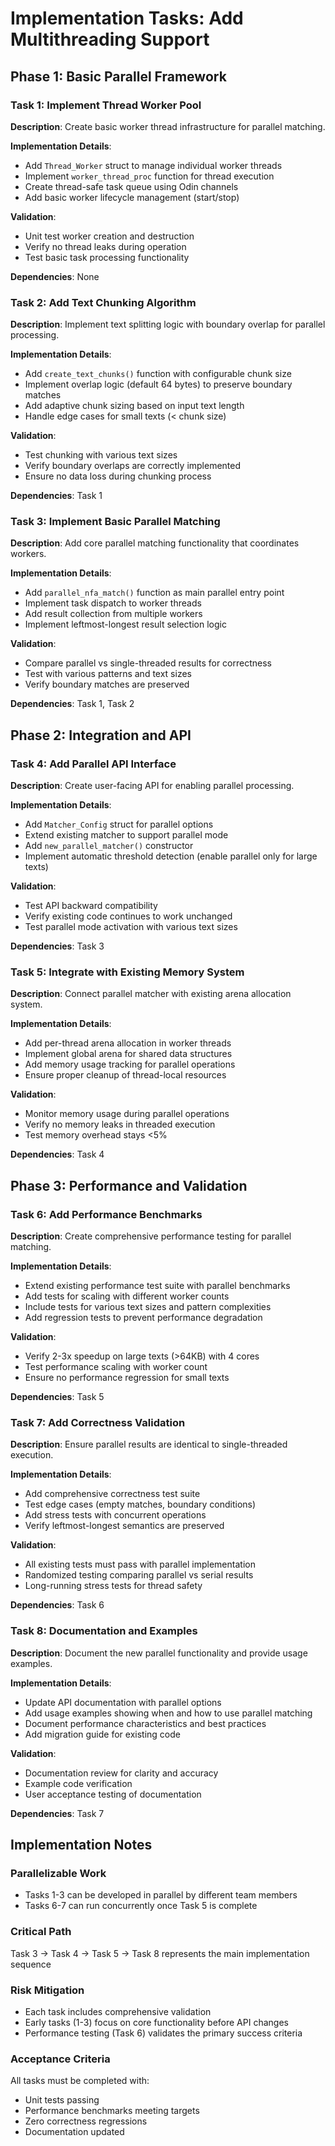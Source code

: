 # Implementation Tasks: Add Multithreading Support

## Phase 1: Basic Parallel Framework

### Task 1: Implement Thread Worker Pool
**Description**: Create basic worker thread infrastructure for parallel matching.

**Implementation Details**:
- Add `Thread_Worker` struct to manage individual worker threads
- Implement `worker_thread_proc` function for thread execution
- Create thread-safe task queue using Odin channels
- Add basic worker lifecycle management (start/stop)

**Validation**:
- Unit test worker creation and destruction
- Verify no thread leaks during operation
- Test basic task processing functionality

**Dependencies**: None

### Task 2: Add Text Chunking Algorithm
**Description**: Implement text splitting logic with boundary overlap for parallel processing.

**Implementation Details**:
- Add `create_text_chunks()` function with configurable chunk size
- Implement overlap logic (default 64 bytes) to preserve boundary matches
- Add adaptive chunk sizing based on input text length
- Handle edge cases for small texts (< chunk size)

**Validation**:
- Test chunking with various text sizes
- Verify boundary overlaps are correctly implemented
- Ensure no data loss during chunking process

**Dependencies**: Task 1

### Task 3: Implement Basic Parallel Matching
**Description**: Add core parallel matching functionality that coordinates workers.

**Implementation Details**:
- Add `parallel_nfa_match()` function as main parallel entry point
- Implement task dispatch to worker threads
- Add result collection from multiple workers
- Implement leftmost-longest result selection logic

**Validation**:
- Compare parallel vs single-threaded results for correctness
- Test with various patterns and text sizes
- Verify boundary matches are preserved

**Dependencies**: Task 1, Task 2

## Phase 2: Integration and API

### Task 4: Add Parallel API Interface
**Description**: Create user-facing API for enabling parallel processing.

**Implementation Details**:
- Add `Matcher_Config` struct for parallel options
- Extend existing matcher to support parallel mode
- Add `new_parallel_matcher()` constructor
- Implement automatic threshold detection (enable parallel only for large texts)

**Validation**:
- Test API backward compatibility
- Verify existing code continues to work unchanged
- Test parallel mode activation with various text sizes

**Dependencies**: Task 3

### Task 5: Integrate with Existing Memory System
**Description**: Connect parallel matcher with existing arena allocation system.

**Implementation Details**:
- Add per-thread arena allocation in worker threads
- Implement global arena for shared data structures
- Add memory usage tracking for parallel operations
- Ensure proper cleanup of thread-local resources

**Validation**:
- Monitor memory usage during parallel operations
- Verify no memory leaks in threaded execution
- Test memory overhead stays <5%

**Dependencies**: Task 4

## Phase 3: Performance and Validation

### Task 6: Add Performance Benchmarks
**Description**: Create comprehensive performance testing for parallel matching.

**Implementation Details**:
- Extend existing performance test suite with parallel benchmarks
- Add tests for scaling with different worker counts
- Include tests for various text sizes and pattern complexities
- Add regression tests to prevent performance degradation

**Validation**:
- Verify 2-3x speedup on large texts (>64KB) with 4 cores
- Test performance scaling with worker count
- Ensure no performance regression for small texts

**Dependencies**: Task 5

### Task 7: Add Correctness Validation
**Description**: Ensure parallel results are identical to single-threaded execution.

**Implementation Details**:
- Add comprehensive correctness test suite
- Test edge cases (empty matches, boundary conditions)
- Add stress tests with concurrent operations
- Verify leftmost-longest semantics are preserved

**Validation**:
- All existing tests must pass with parallel implementation
- Randomized testing comparing parallel vs serial results
- Long-running stress tests for thread safety

**Dependencies**: Task 6

### Task 8: Documentation and Examples
**Description**: Document the new parallel functionality and provide usage examples.

**Implementation Details**:
- Update API documentation with parallel options
- Add usage examples showing when and how to use parallel matching
- Document performance characteristics and best practices
- Add migration guide for existing code

**Validation**:
- Documentation review for clarity and accuracy
- Example code verification
- User acceptance testing of documentation

**Dependencies**: Task 7

## Implementation Notes

### Parallelizable Work
- Tasks 1-3 can be developed in parallel by different team members
- Tasks 6-7 can run concurrently once Task 5 is complete

### Critical Path
Task 3 → Task 4 → Task 5 → Task 8 represents the main implementation sequence

### Risk Mitigation
- Each task includes comprehensive validation
- Early tasks (1-3) focus on core functionality before API changes
- Performance testing (Task 6) validates the primary success criteria

### Acceptance Criteria
All tasks must be completed with:
- Unit tests passing
- Performance benchmarks meeting targets
- Zero correctness regressions
- Documentation updated